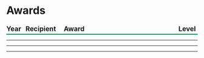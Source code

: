 # Awards

<div class="award-table">
  <div class="year">Year</div>
  <div class="recipient">Recipient</div>
  <div class="award">Award</div>
  <div class="level">Level</div>
</div>

<Award
    recipient="Quinton Qu"
    award="Neukom Research Prize: OUTSTANDING GRADUATE RESEARCH IN COMPUTATIONAL SCIENCE"
    level="3rd Prize"
    url="https://web.cs.dartmouth.edu/news/2024/06/kudos-neukom-prize-winners"
    year="2024"
/>

---

<Award
    recipient="Yunzi Shi"
    award="MSDA Outstanding Thesis Awards"
    year="2024"
/>

---

<Award
    recipient="Yunzi Shi"
    award="ICCP 2024 Student Travel Award"
    url="https://iccp-conference.org/iccp2024/student-travel-award/"
    year="2024"
/>

---





<script setup>
import Award from '../../components/Award.vue'
</script>

<style>
.award-table div {
  font-size: 1.25em; 
  font-weight: bold; 
  line-height: 1.5;
  border-bottom: 2px solid #00693e;
}

.award-table {
  width: 100%;
  display: table;
}

.award-table .year {
  display: table-cell;
  width: 10%;
}

.award-table .recipient {
  display: table-cell;
  width: 20%;
}

.award-table .award {
  display: table-cell;
  width: 60%;
}

.award-table .level {
  display: table-cell;
  width: 10%;
}

</style>